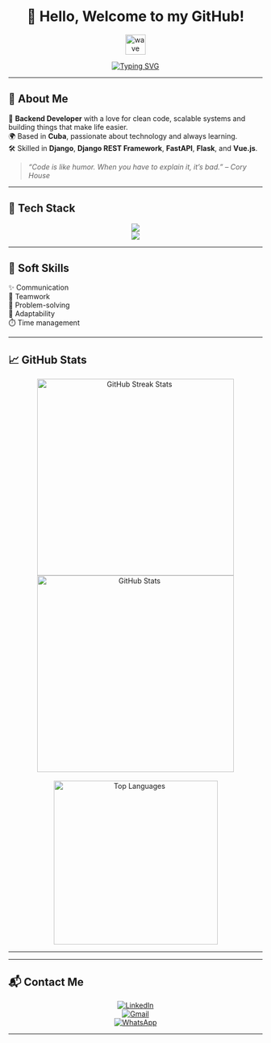 <h1 align="center">
  👋 Hello, Welcome to my GitHub!
</h1>

<p align="center">
  <img src="https://media.giphy.com/media/hvRJCLFzcasrR4ia7z/giphy.gif" width="40px" alt="wave" />
</p>

<p align="center">
  <a href="https://github.com/Alejandro193">
    <img src="https://readme-typing-svg.herokuapp.com?font=Fira+Code&size=22&pause=1000&center=true&vCenter=true&color=0EFF64&multiline=true&width=600&height=100&lines=💻+Fullstack+Developer+%E2%80%A2+Django+%7C+Vue.js;🚀+API+Design+%E2%80%A2+Django+REST+%7C+FastAPI;🎯+Clean+Code+%7C+Teamwork+%7C+Problem+Solver" alt="Typing SVG" />
  </a>
</p>

---

## 🧠 About Me

🎯 **Backend Developer** with a love for clean code, scalable systems and building things that make life easier.  
🌍 Based in **Cuba**, passionate about technology and always learning.  
🛠️ Skilled in **Django**, **Django REST Framework**, **FastAPI**, **Flask**, and **Vue.js**.

> _“Code is like humor. When you have to explain it, it’s bad.” – Cory House_

---

## 🧰 Tech Stack

<div align="center">

<img src="https://skillicons.dev/icons?i=py,django,fastapi,flask,vue,js,ts,html,css" /><br/>
<img src="https://skillicons.dev/icons?i=postgres,mysql,sqlite,docker,kubernetes,redis,jenkins,git,github" />

</div>

---

## 🌱 Soft Skills

✨ Communication  
🤝 Teamwork  
🧩 Problem-solving  
🌊 Adaptability  
⏱️ Time management  

---

## 📈 GitHub Stats

<div align="center">

<img width=390 src="https://streak-stats.demolab.com/?user=Alejandro193&count_private=true&theme=react&border_radius=10" alt="GitHub Streak Stats"/>
<img width=390 src="https://github-readme-stats.vercel.app/api?username=Alejandro193&count_private=true&show_icons=true&theme=react&border_radius=10&rank_icon=github" alt="GitHub Stats"/><br/><br/>
<img width=325 src="https://github-readme-stats.vercel.app/api/top-langs/?username=Alejandro193&langs_count=8&layout=compact&theme=vue-dark&border_radius=10&size_weight=0.5&count_weight=0.5&exclude_repo=github-readme-stats" alt="Top Languages"/>

</div>

---
<!-- ## 📌 Recent Commits -->

<!--START_SECTION:activity-->
<!--END_SECTION:activity-->
---

## 📬 Contact Me

<div align="center">

[![LinkedIn](https://img.shields.io/badge/LinkedIn-0A66C2?style=for-the-badge&logo=linkedin&logoColor=white)](https://www.linkedin.com/in/alejandro-puig-7672b0196)  
[![Gmail](https://img.shields.io/badge/Gmail-EA4335?style=for-the-badge&logo=gmail&logoColor=white)](mailto:apuig0502@gmail.com)  
[![WhatsApp](https://img.shields.io/badge/WhatsApp-25D366?style=for-the-badge&logo=whatsapp&logoColor=white)](https://wa.link/h1grje)

</div>

---

<!-- Optional: Footer -->
<!--
<p align="center">
  <img width=100% src="https://capsule-render.vercel.app/api?type=waving&height=200&text=Happy%20Coding!&fontAlign=40&fontAlignY=40&color=gradient&animation=fadeIn" />
</p>
-->
